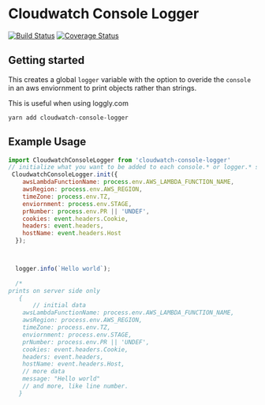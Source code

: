 # Cloudwatch Console Logger

[![Build Status](https://travis-ci.org/garrettmac/cloudwatch-console-logger.svg?branch=master)](https://travis-ci.org/garrettmac/cloudwatch-console-logger)
[![Coverage Status](https://coveralls.io/repos/github/garrettmac/cloudwatch-console-logger/badge.svg?branch=master)](https://coveralls.io/github/garrettmac/cloudwatch-console-logger?branch=master)



## Getting started

This creates a global `logger` variable with the option to overide the `console` in an aws enviornment to print objects rather than strings.

This is useful when using loggly.com

```
yarn add cloudwatch-console-logger

```

## Example Usage


```jsx
import CloudwatchConsoleLogger from 'cloudwatch-console-logger'
// initialize what you want to be added to each console.* or logger.* statment
 CloudwatchConsoleLogger.init({
    awsLambdaFunctionName: process.env.AWS_LAMBDA_FUNCTION_NAME,
    awsRegion: process.env.AWS_REGION,
    timeZone: process.env.TZ,
    enviornment: process.env.STAGE,
    prNumber: process.env.PR || 'UNDEF',
    cookies: event.headers.Cookie,
    headers: event.headers,
    hostName: event.headers.Host
  });



  logger.info(`Hello world`);
  
  /* 
prints on server side only
   {
       // initial data
    awsLambdaFunctionName: process.env.AWS_LAMBDA_FUNCTION_NAME,
    awsRegion: process.env.AWS_REGION,
    timeZone: process.env.TZ,
    enviornment: process.env.STAGE,
    prNumber: process.env.PR || 'UNDEF',
    cookies: event.headers.Cookie,
    headers: event.headers,
    hostName: event.headers.Host,
    // more data
    message: "Hello world"
    // and more, like line number.
   }
```